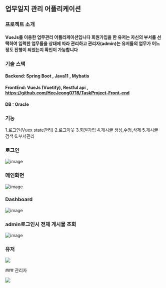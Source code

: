 ## 업무일지 관리 어플리케이션 

### 프로젝트 소개
#### VueJs를 이용한 업무관리 어플리케이션입니다 회원가입을 한 유저는 자신의 부서를 선택하여 입력한 업무들을 상태에 따라 관리하고 관리자(admin)는 유저들의 업무가 어느정도 진행이 되었는지 확인이 가능합니다

### 기술 스택
#### Backend: Spring Boot , Java11 , Mybatis
#### FrontEnd: VueJs (Vuetify), Restful api , https://github.com/HeeJeong0718/TaskProject-Front-end
#### DB : Oracle 

### 기능
1.로그인(Vuex state관리)
2.로그아웃
3.회원가입
4.게시글 생성,수정,삭제
5.게시글 검색
6.부서관리

### 로그인
![image](https://user-images.githubusercontent.com/104083733/187217472-74fbc01b-d608-46e5-86ca-e15bb555b5b2.png)

### 메인화면
![image](https://user-images.githubusercontent.com/104083733/187217624-dc3422af-b14d-478a-9a01-bbc30751898b.png)

### Dashboard
![image](https://user-images.githubusercontent.com/104083733/187217770-1bbf6105-9371-4e68-a319-420e464727f1.png)

### admin로그인시 전체 게시물 조회 
![image](https://user-images.githubusercontent.com/104083733/187217976-718f4750-787a-46a8-ba24-97c2fc0350a9.png)

### 유저
<p>
<img src="https://user-images.githubusercontent.com/104083733/187227014-8cdee0be-e699-4229-84c6-b6ba41cbe4c6.gif">
</p>
### 관리자
<p>
<img src="https://user-images.githubusercontent.com/104083733/187227830-5d700ac3-5d9e-4ac5-ae86-4699f32864bc.gif">
</p>

